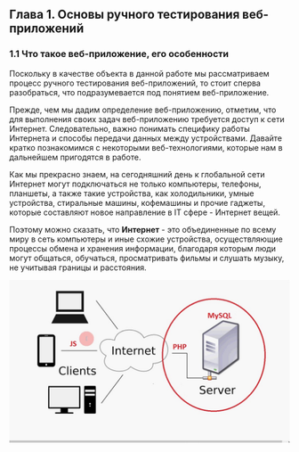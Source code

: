 ## Глава 1. Основы ручного тестирования веб-приложений

### 1.1 Что такое веб-приложение, его особенности

Поскольку в качестве объекта в данной работе мы рассматриваем процесс ручного тестирования веб-приложений, то стоит сперва разобраться, что подразумевается под понятием веб-приложение.  

Прежде, чем мы дадим определение веб-приложению, отметим, что для выполнения своих задач веб-приложению требуется доступ к сети Интернет. Следовательно, важно понимать специфику работы Интернета и способы передачи данных между устройствами. Давайте кратко познакомимся с некоторыми веб-технологиями, которые нам в дальнейшем пригодятся в работе. 

Как мы прекрасно знаем, на сегодняшний день к глобальной сети Интернет могут подключаться не только компьютеры, телефоны, планшеты, а также такие устройства, как холодильники, умные устройства, стиральные машины, кофемашины и прочие гаджеты, которые составляют новое направление в IT сфере - Интернет вещей.  

Поэтому можно сказать, что **Интернет** - это объединенные по всему миру в сеть компьютеры и иные схожие устройства, осуществляющие процессы обмена и хранения информации, благодаря которым люди могут общаться, обучаться, просматривать фильмы и слушать музыку, не учитывая границы и расстояния.

![Взаимодействие клиента и сервера](Client-server.jpg)

